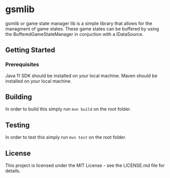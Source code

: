 # gsmlib
gsmlib or game state manager lib is a simple library that allows for the managment of game states. These game states can be buffered by using the BufferedGameStateManager in conjuction with a IDataSource.

## Getting Started
### Prerequisites
Java 11 SDK should be installed on your local machine.
Maven should be installed on your local machine.

## Building
In order to build this simply run `mvn build` on the root folder.

## Testing
In order to test this simply run `mvn test` on the root folder.

## License
This project is licensed under the MIT License - see the LICENSE.md file for details.
